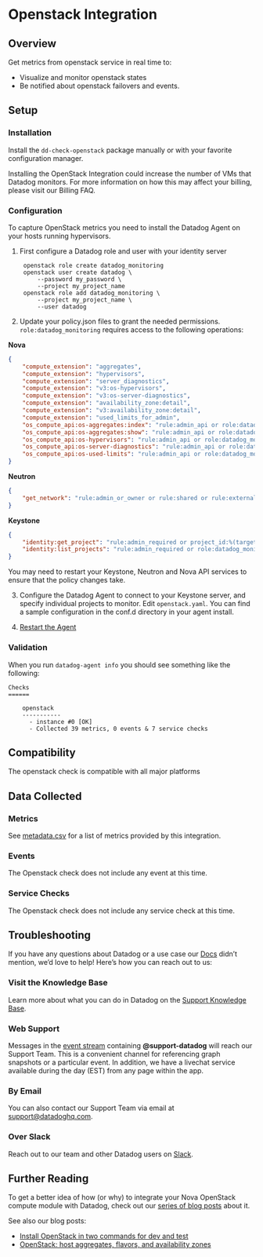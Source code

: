 # Openstack Integration

## Overview

Get metrics from openstack service in real time to:

* Visualize and monitor openstack states
* Be notified about openstack failovers and events.

## Setup
### Installation

Install the `dd-check-openstack` package manually or with your favorite configuration manager.

Installing the OpenStack Integration could increase the number of VMs that Datadog monitors. For more information on how this may affect your billing, please visit our Billing FAQ.

### Configuration

To capture OpenStack metrics you need to install the Datadog Agent on your hosts running hypervisors.

1. First configure a Datadog role and user with your identity server


        openstack role create datadog_monitoring
        openstack user create datadog \
            --password my_password \
            --project my_project_name
        openstack role add datadog_monitoring \
            --project my_project_name \
            --user datadog


2. Update your policy.json files to grant the needed permissions.
```role:datadog_monitoring``` requires access to the following operations:

**Nova**

```json
{
    "compute_extension": "aggregates",
    "compute_extension": "hypervisors",
    "compute_extension": "server_diagnostics",
    "compute_extension": "v3:os-hypervisors",
    "compute_extension": "v3:os-server-diagnostics",
    "compute_extension": "availability_zone:detail",
    "compute_extension": "v3:availability_zone:detail",
    "compute_extension": "used_limits_for_admin",
    "os_compute_api:os-aggregates:index": "rule:admin_api or role:datadog_monitoring",
    "os_compute_api:os-aggregates:show": "rule:admin_api or role:datadog_monitoring",
    "os_compute_api:os-hypervisors": "rule:admin_api or role:datadog_monitoring",
    "os_compute_api:os-server-diagnostics": "rule:admin_api or role:datadog_monitoring",
    "os_compute_api:os-used-limits": "rule:admin_api or role:datadog_monitoring"
}
```

**Neutron**

```json
{
    "get_network": "rule:admin_or_owner or rule:shared or rule:external or rule:context_is_advsvc or role:datadog_monitoring"
}
```

**Keystone**

```json
{
    "identity:get_project": "rule:admin_required or project_id:%(target.project.id)s or role:datadog_monitoring",
    "identity:list_projects": "rule:admin_required or role:datadog_monitoring"
}
```

You may need to restart your Keystone, Neutron and Nova API services to ensure that the policy changes take.


3. Configure the Datadog Agent to connect to your Keystone server, and specify individual projects to monitor. Edit `openstack.yaml`. You can find a sample configuration in the conf.d directory in your agent install.

4. [Restart the Agent](https://help.datadoghq.com/hc/en-us/articles/203764515-Start-Stop-Restart-the-Datadog-Agent)

### Validation

When you run `datadog-agent info` you should see something like the following:

    Checks
    ======

        openstack
        -----------
          - instance #0 [OK]
          - Collected 39 metrics, 0 events & 7 service checks

## Compatibility

The openstack check is compatible with all major platforms

## Data Collected
### Metrics
See [metadata.csv](https://github.com/DataDog/integrations-core/blob/master/openstack/metadata.csv) for a list of metrics provided by this integration.

### Events
The Openstack check does not include any event at this time.

### Service Checks
The Openstack check does not include any service check at this time.

## Troubleshooting

If you have any questions about Datadog or a use case our [Docs](https://docs.datadoghq.com/) didn’t mention, we’d love to help! Here’s how you can reach out to us:

### Visit the Knowledge Base

Learn more about what you can do in Datadog on the [Support Knowledge Base](https://datadog.zendesk.com/agent/).

### Web Support

Messages in the [event stream](https://app.datadoghq.com/event/stream) containing **@support-datadog** will reach our Support Team. This is a convenient channel for referencing graph snapshots or a particular event. In addition, we have a livechat service available during the day (EST) from any page within the app.

### By Email

You can also contact our Support Team via email at [support@datadoghq.com](mailto:support@datadoghq.com).

### Over Slack

Reach out to our team and other Datadog users on [Slack](http://chat.datadoghq.com/).

## Further Reading
To get a better idea of how (or why) to integrate your Nova OpenStack compute module with Datadog, check out our [series of blog posts](https://www.datadoghq.com/blog/openstack-monitoring-nova/) about it.

See also our blog posts: 

* [Install OpenStack in two commands for dev and test](https://www.datadoghq.com/blog/install-openstack-in-two-commands/)
* [OpenStack: host aggregates, flavors, and availability zones](https://www.datadoghq.com/blog/openstack-host-aggregates-flavors-availability-zones/)
